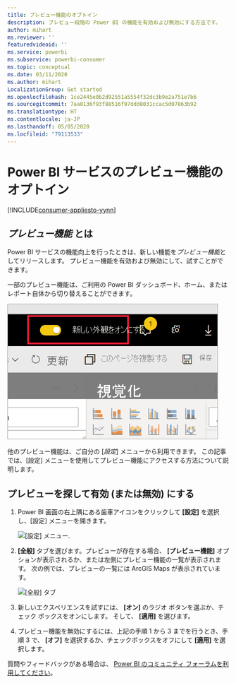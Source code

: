 ```yaml
---
title: プレビュー機能のオプトイン
description: プレビュー段階の Power BI の機能を有効および無効にする方法です。
author: mihart
ms.reviewer: ''
featuredvideoid: ''
ms.service: powerbi
ms.subservice: powerbi-consumer
ms.topic: conceptual
ms.date: 03/11/2020
ms.author: mihart
LocalizationGroup: Get started
ms.openlocfilehash: 1ce2445e0b2d92551a5554f32dc3b9e2a751e7b6
ms.sourcegitcommit: 7aa0136f93f88516f97ddd8031ccac5d07863b92
ms.translationtype: HT
ms.contentlocale: ja-JP
ms.lasthandoff: 05/05/2020
ms.locfileid: "79113533"
---
```

# <a name="opt-in-for-power-bi-service-preview-features"></a>Power BI サービスのプレビュー機能のオプトイン

[!INCLUDE[consumer-appliesto-yynn](../includes/consumer-appliesto-yynn.md)]

## <a name="what-are-preview-features"></a>*プレビュー機能* とは
Power BI サービスの機能向上を行ったときは、新しい機能を*プレビュー機能*としてリリースします。 プレビュー機能を有効および無効にして、試すことができます。

一部のプレビュー機能は、ご利用の Power BI ダッシュボード、ホーム、またはレポート自体から切り替えることができます。

   ![新しい外観の切り替え](./media/end-user-preview-features/power-bi-toggle.png)

他のプレビュー機能は、ご自分の [*設定*] メニューから利用できます。 この記事では、[設定] メニューを使用してプレビュー機能にアクセスする方法について説明します。

## <a name="find-previews-and-turn-them-on-and-off"></a>プレビューを探して有効 (または無効) にする
1. Power BI 画面の右上隅にある歯車アイコンをクリックして **[設定]** を選択し、[設定] メニューを開きます。
   
   ![[設定] メニュー](./media/end-user-preview-features/power-bi-settings.png).
2. **[全般]** タブを選びます。プレビューが存在する場合、 **[プレビュー機能]** オプションが表示されるか、または左側にプレビュー機能の一覧が表示されます。  次の例では、プレビューの一覧には ArcGIS Maps が表示されています。 
   
   ![[全般] タブ](./media/end-user-preview-features/power-bi-preview-esri.png)
3. 新しいエクスペリエンスを試すには、 **[オン]** のラジオ ボタンを選ぶか、チェック ボックスをオンにします。 そして、 **[適用]** を選びます。
4. プレビュー機能を無効にするには、上記の手順 1 から 3 までを行うとき、手順 3 で、 **[オフ]** を選択するか、チェックボックスをオフにして **[適用]** を選択します。


質問やフィードバックがある場合は、 [Power BI のコミュニティ フォーラムを利用してください](https://community.powerbi.com/t5/Navigation-Preview-Forum/bd-p/NavigationPreview)。

